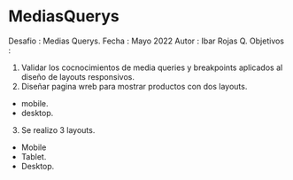 # MediasQuerys
Desafio : Medias Querys.
Fecha : Mayo 2022
Autor : Ibar Rojas Q.
Objetivos :
1. Validar los cocnocimientos de media queries y breakpoints aplicados al diseño de layouts responsivos.
2. Diseñar pagina wreb para mostrar productos con dos layouts.
  - mobile.
  - desktop.
3. Se realizo 3 layouts.
- Mobile
- Tablet.
- Desktop.
